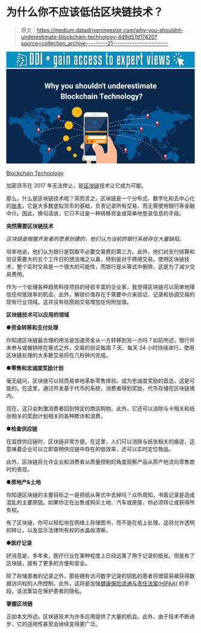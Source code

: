 # 为什么你不应该低估区块链技术？

> 原文：<https://medium.datadriveninvestor.com/why-you-shouldnt-underestimate-blockchain-technology-4d9d57d17420?source=collection_archive---------21----------------------->

[![](img/ff548bf64d7807fcfadcf8fe6f2a539f.png)](http://www.track.datadriveninvestor.com/1B9E)![](img/a2972c33042b1152bf553c16d8d2a6fa.png)

[Blockchain Technology](https://www.2basetechnologies.com/services/blockchain-development-company)

加密货币在 2017 年无法停止，是[区块链](http://bit.ly/Blockchain-dev-2Base)技术让它成为可能。

那么，什么是区块链技术呢？简而言之，区块链是一个分布式、数字化和去中心化的[账本](http://bit.ly/2SZV3vr)，它是大多数虚拟货币的基础，负责记录所有交易，而无需使用银行等金融中介。因此，换句话说，它只不过是一种转移资金或简单地登录信息的手段。

**突然需要区块链技术**

*区块链是根据开发者的愿景创建的，他们认为当前的银行系统存在大量缺陷*。

坦率地说，他们认为银行是窃取不必要交易费的第三方。此外，他们对支付结算和验证需要大约五个工作日的想法嗤之以鼻，特别是对于跨境交易。使用区块链技术，整个实时交易是一个很大的可能性，而银行是从等式中删除，这是为了减少交易费用。

作为一个处理各种趋势科技项目的经验丰富的企业家，我觉得区块链可以简单地降低任何低效率的机会。此外，解锁价值存在于需要中介来验证、记录和协调交易的现有行业领域。这并没有给原始交易增加任何附加值。

**区块链技术可以应用的领域**

**●资金转移和支付处理**

你知道区块链最合理的用法是加速资金从一方转移到另一方吗？如前所述，银行并未参与或被排除在等式之外，交易的验证每周 7 天、每天 24 小时持续进行，使用区块链处理的大多数交易将在几秒钟内完成。

**●零售和忠诚度奖励计划**

毫无疑问，区块链可以轻而易举地革新零售体验。成为忠诚度奖励的首选，这是可能的。在这里，通过开发基于代币的系统，消费者得到奖励，代币存储在区块链境内。

现在，这只会刺激消费者回到特定的商店购物。此外，它还可以消除与卡相关和纸张相关的奖励计划相关的各种欺诈和浪费。

**●检查供应链**

在监控供应链时，区块链非常方便。在这里，人们可以消除与纸张相关的痕迹，这意味着企业可以立即查明供应链中存在的低效率，还可以实时定位物品。

此外，区块链将允许企业和消费者从质量控制的角度观察产品从原产地流向零售商时的表现。

**●房地产&土地**

你知道区块链的主要目标之一是把纸从等式中去掉吗？众所周知，书面记录是造成混乱的主要原因。如果你正在出售或购买土地、汽车或房屋，你必须转让或获得所有权。

有了区块链，你可以轻松地在网络上存储图书，而不是在纸上处理。这将允许透明的转让，以及显示法律所有权的水晶般清晰。

**●医疗记录**

好消息是，多年来，医疗行业在某种程度上已经远离了用于记录的纸张。但是有了区块链，就有了更多的方便和安全。

除了存储患者的记录之外，那些拥有访问数字记录的钥匙的患者将很容易被获得数据访问权的人所控制。此外，这将是加强[健康保险流通与责任法案(HIPAA)](https://www.hhs.gov/hipaa/for-professionals/privacy/laws-regulations/index.html) 的手段，该法案旨在保护患者的隐私。

**掌握区块链**

正如本文所述，区块链技术为许多应用提供了大量的机会。此外，由于技术不断进步，它的适用性甚至会继续变得更广泛。